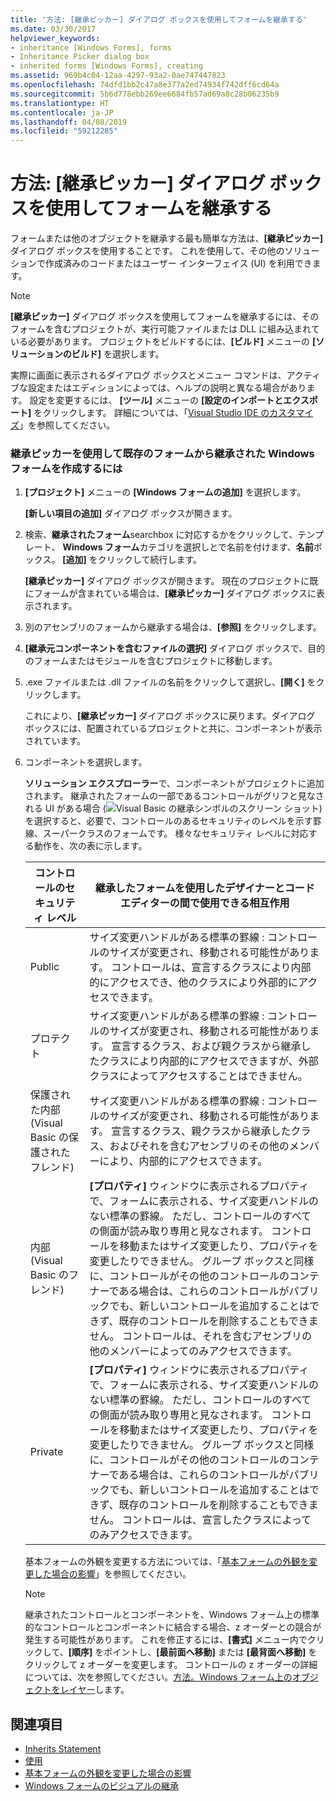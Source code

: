 ```yaml
---
title: '方法: [継承ピッカー] ダイアログ ボックスを使用してフォームを継承する'
ms.date: 03/30/2017
helpviewer_keywords:
- inheritance [Windows Forms], forms
- Inheritance Picker dialog box
- inherited forms [Windows Forms], creating
ms.assetid: 969b4c04-12aa-4297-93a2-0ae747447823
ms.openlocfilehash: 74dfd1bb2c47a8e377a2ed74934f742dff6cd64a
ms.sourcegitcommit: 5b6d778ebb269ee6684fb57ad69a8c28b06235b9
ms.translationtype: HT
ms.contentlocale: ja-JP
ms.lasthandoff: 04/08/2019
ms.locfileid: "59212285"
---
```

# <a name="how-to-inherit-forms-using-the-inheritance-picker-dialog-box"></a>方法: [継承ピッカー] ダイアログ ボックスを使用してフォームを継承する
フォームまたは他のオブジェクトを継承する最も簡単な方法は、**[継承ピッカー]** ダイアログ ボックスを使用することです。 これを使用して、その他のソリューションで作成済みのコードまたはユーザー インターフェイス (UI) を利用できます。  
  
> [!NOTE]
>  **[継承ピッカー]** ダイアログ ボックスを使用してフォームを継承するには、そのフォームを含むプロジェクトが、実行可能ファイルまたは DLL に組み込まれている必要があります。 プロジェクトをビルドするには、**[ビルド]** メニューの **[ソリューションのビルド]** を選択します。  
>   
>  実際に画面に表示されるダイアログ ボックスとメニュー コマンドは、アクティブな設定またはエディションによっては、ヘルプの説明と異なる場合があります。 設定を変更するには、 **[ツール]** メニューの **[設定のインポートとエクスポート]** をクリックします。 詳細については、「[Visual Studio IDE のカスタマイズ](/visualstudio/ide/personalizing-the-visual-studio-ide)」を参照してください。  
  
### <a name="to-create-a-windows-form-inherited-from-an-existing-form-by-using-the-inheritance-picker"></a>継承ピッカーを使用して既存のフォームから継承された Windows フォームを作成するには  
  
1.  **[プロジェクト]** メニューの **[Windows フォームの追加]** を選択します。  
  
     **[新しい項目の追加]** ダイアログ ボックスが開きます。  
  
2.  検索、**継承されたフォーム**searchbox に対応するかをクリックして、テンプレート、 **Windows フォーム**カテゴリを選択しとで名前を付けます、**名前**ボックス。 **[追加]** をクリックして続行します。  
  
     **[継承ピッカー]** ダイアログ ボックスが開きます。 現在のプロジェクトに既にフォームが含まれている場合は、**[継承ピッカー]** ダイアログ ボックスに表示されます。  
  
3.  別のアセンブリのフォームから継承する場合は、**[参照]** をクリックします。  
  
4.  **[継承元コンポーネントを含むファイルの選択]** ダイアログ ボックスで、目的のフォームまたはモジュールを含むプロジェクトに移動します。  
  
5.  .exe ファイルまたは .dll ファイルの名前をクリックして選択し、**[開く]** をクリックします。  
  
     これにより、**[継承ピッカー]** ダイアログ ボックスに戻ります。ダイアログ ボックスには、配置されているプロジェクトと共に、コンポーネントが表示されています。  
  
6.  コンポーネントを選択します。  
  
     **ソリューション エクスプローラー**で、コンポーネントがプロジェクトに追加されます。 継承されたフォームの一部であるコントロールがグリフと見なされる UI がある場合 (![Visual Basic の継承シンボルのスクリーン ショット](./media/how-to-inherit-forms-using-the-inheritance-picker-dialog-box/visual-basic-inheritance-glyph.gif)) を選択すると、必要で、コントロールのあるセキュリティのレベルを示す罫線、スーパークラスのフォームです。 様々なセキュリティ レベルに対応する動作を、次の表に示します。  
  
    |コントロールのセキュリティ レベル|継承したフォームを使用したデザイナーとコード エディターの間で使用できる相互作用|  
    |-------------------------------|--------------------------------------------------------------------------------|  
    |Public|サイズ変更ハンドルがある標準の罫線 : コントロールのサイズが変更され、移動される可能性があります。 コントロールは、宣言するクラスにより内部的にアクセスでき、他のクラスにより外部的にアクセスできます。|  
    |プロテクト|サイズ変更ハンドルがある標準の罫線 : コントロールのサイズが変更され、移動される可能性があります。 宣言するクラス、および親クラスから継承したクラスにより内部的にアクセスできますが、外部クラスによってアクセスすることはできません。|  
    |保護された内部 (Visual Basic の保護されたフレンド)|サイズ変更ハンドルがある標準の罫線 : コントロールのサイズが変更され、移動される可能性があります。 宣言するクラス、親クラスから継承したクラス、およびそれを含むアセンブリのその他のメンバーにより、内部的にアクセスできます。|  
    |内部 (Visual Basic のフレンド)|**[プロパティ]** ウィンドウに表示されるプロパティで、フォームに表示される、サイズ変更ハンドルのない標準の罫線。 ただし、コントロールのすべての側面が読み取り専用と見なされます。 コントロールを移動またはサイズ変更したり、プロパティを変更したりできません。 グループ ボックスと同様に、コントロールがその他のコントロールのコンテナーである場合は、これらのコントロールがパブリックでも、新しいコントロールを追加することはできず、既存のコントロールを削除することもできません。 コントロールは、それを含むアセンブリの他のメンバーによってのみアクセスできます。|  
    |Private|**[プロパティ]** ウィンドウに表示されるプロパティで、フォームに表示される、サイズ変更ハンドルのない標準の罫線。 ただし、コントロールのすべての側面が読み取り専用と見なされます。 コントロールを移動またはサイズ変更したり、プロパティを変更したりできません。 グループ ボックスと同様に、コントロールがその他のコントロールのコンテナーである場合は、これらのコントロールがパブリックでも、新しいコントロールを追加することはできず、既存のコントロールを削除することもできません。 コントロールは、宣言したクラスによってのみアクセスできます。|  
  
     基本フォームの外観を変更する方法については、「[基本フォームの外観を変更した場合の影響](effects-of-modifying-base-form-appearance.md)」を参照してください。  
  
    > [!NOTE]
    >  継承されたコントロールとコンポーネントを、Windows フォーム上の標準的なコントロールとコンポーネントに結合する場合、z オーダーとの競合が発生する可能性があります。 これを修正するには、**[書式]** メニュー内でクリックして、**[順序]** をポイントし、**[最前面へ移動]** または **[最背面へ移動]** をクリックして z オーダーを変更します。 コントロールの z オーダーの詳細については、次を参照してください。[方法。Windows フォーム上のオブジェクトをレイヤー](../controls/how-to-layer-objects-on-windows-forms.md)します。  
  
## <a name="see-also"></a>関連項目

- [Inherits Statement](~/docs/visual-basic/language-reference/statements/inherits-statement.md)
- [使用](~/docs/csharp/language-reference/keywords/using.md)
- [基本フォームの外観を変更した場合の影響](effects-of-modifying-base-form-appearance.md)
- [Windows フォームのビジュアルの継承](windows-forms-visual-inheritance.md)

